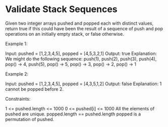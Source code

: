 # Validate Stack Sequences

Given two integer arrays pushed and popped each with distinct values, return true if this could have been the result of a sequence of push and pop operations on an initially empty stack, or false otherwise.

Example 1:

Input: pushed = [1,2,3,4,5], popped = [4,5,3,2,1]
Output: true
Explanation: We might do the following sequence:
push(1), push(2), push(3), push(4),
pop() -> 4,
push(5),
pop() -> 5, pop() -> 3, pop() -> 2, pop() -> 1

Example 2:

Input: pushed = [1,2,3,4,5], popped = [4,3,5,1,2]
Output: false
Explanation: 1 cannot be popped before 2.

Constraints:

1 <= pushed.length <= 1000
0 <= pushed[i] <= 1000
All the elements of pushed are unique.
popped.length == pushed.length
popped is a permutation of pushed.
